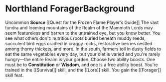 ﻿---
ability: null
ability_boost: null
feat: null
id: '293'
name: Northland Forager
prerequisite: null
rarity: null
skill: null
source: '[[DATABASE/source/Quest for the Frozen Flame Player''s Guide|Quest for the
  Frozen Flame Player''s Guide]]'
subcategory: null
trait: null
type: null

---
# Northland Forager<span class="item-type">Background</span>

<span class="trait-uncommon item-trait">Uncommon</span>
**Source** [[Quest for the Frozen Flame Player's Guide]]
The vast tundra and looming mountains of the Realm of the Mammoth Lords may seem featureless and barren to the untrained eye, but you know better. You see what others don't: nutritious roots buried beneath muddy reeds, succulent bird eggs cradled in craggy rocks, restorative berries nestled among thorny thickets, and more. In the south, farmers toil in dusty fields to eat the same vegetables every day, but your diet is varied and you're rarely hungry—the entire Realm is your garden.
Choose two ability boosts. One must be to **Constitution** or **Wisdom**, and one is a free ability boost.
You're trained in the [[Survival]] skill, and the [[Lore]] skill. You gain the [[Forager]] skill feat.